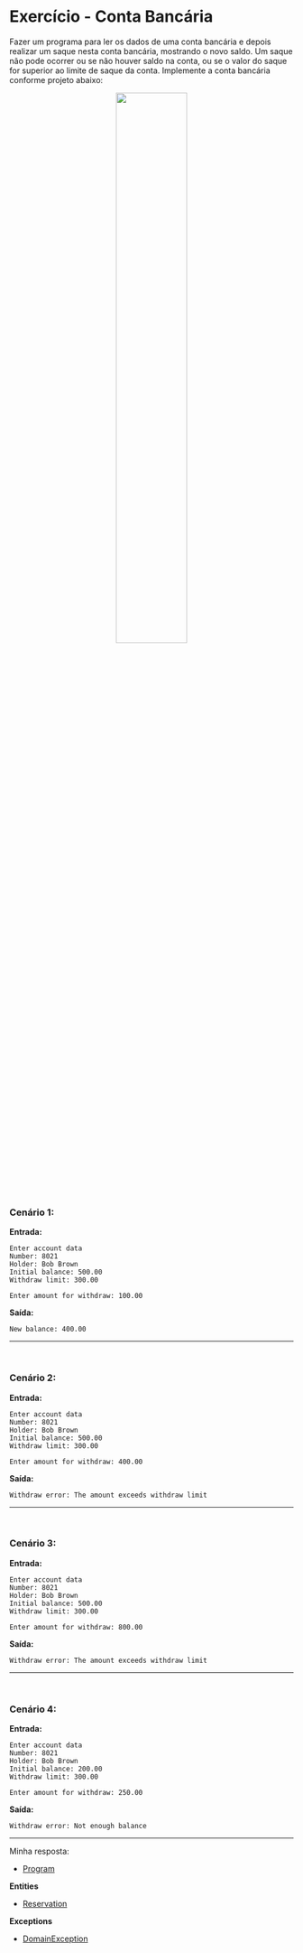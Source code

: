 # Exercício - Conta Bancária

Fazer um programa para ler os dados de uma conta bancária e depois realizar um saque nesta conta bancária, mostrando o novo saldo. Um saque não pode ocorrer ou se não houver saldo na conta, ou se o valor do saque for superior ao limite de saque da conta. Implemente a conta bancária conforme projeto abaixo:

<p align="center">
  <img src="https://github.com/JonathanBarr0s/Udemy-CSharp/assets/132490863/6ac74585-2d16-4c1b-8276-7cd9442c464a" width= 50%>
</p>

### Cenário 1:

**Entrada:**

```
Enter account data
Number: 8021
Holder: Bob Brown
Initial balance: 500.00
Withdraw limit: 300.00

Enter amount for withdraw: 100.00
```

**Saída:**

```
New balance: 400.00
```

---

<br>

### Cenário 2:

**Entrada:**

```
Enter account data
Number: 8021
Holder: Bob Brown
Initial balance: 500.00
Withdraw limit: 300.00

Enter amount for withdraw: 400.00
```

**Saída:**

```
Withdraw error: The amount exceeds withdraw limit
```

---

<br>

### Cenário 3:

**Entrada:**

```
Enter account data
Number: 8021
Holder: Bob Brown
Initial balance: 500.00
Withdraw limit: 300.00

Enter amount for withdraw: 800.00
```

**Saída:**

```
Withdraw error: The amount exceeds withdraw limit
```

---

<br>

### Cenário 4:

**Entrada:**

```
Enter account data
Number: 8021
Holder: Bob Brown
Initial balance: 200.00
Withdraw limit: 300.00

Enter amount for withdraw: 250.00
```

**Saída:**

```
Withdraw error: Not enough balance
```
---

Minha resposta:

- [Program](https://github.com/JonathanBarr0s/Udemy-CSharp/blob/main/01.%20Programa%C3%A7%C3%A3o%20Orientada%20a%20Objetos/04.%20Heran%C3%A7a%20e%20Polimorfismo/00.%20Pagamentos/Pagamentos/Pagamentos/Program.cs)

**Entities**
- [Reservation](https://github.com/JonathanBarr0s/Udemy-CSharp/blob/main/01.%20Programa%C3%A7%C3%A3o%20Orientada%20a%20Objetos/05.%20Tratamento%20de%20Exce%C3%A7%C3%B5es/00.%20Reservas/Reservas/Reservas/Entities/Reservation.cs)

**Exceptions**
- [DomainException](https://github.com/JonathanBarr0s/Udemy-CSharp/blob/main/01.%20Programa%C3%A7%C3%A3o%20Orientada%20a%20Objetos/05.%20Tratamento%20de%20Exce%C3%A7%C3%B5es/00.%20Reservas/Reservas/Reservas/Entities/Exceptions/DomainException.cs)